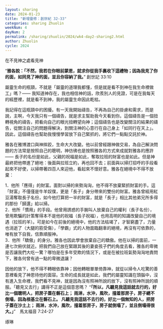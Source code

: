 ```yaml
---
layout: sharing
date: 2024-01-23
title: "新增靈修：創世紀 32-33"
categories: sharing Zhuolin
weekNum: 4
dayNum: 2
permalink: /sharing/zhuolin/2024/wk4-day2-sharing2.html
author: Zhuolin
cycle: 2024
---  
```


在不見神之處看見神

“**雅各說：「不然，我若在你眼前蒙恩，就求你從我手裏收下這禮物；因為我見了你的面，如同見了神的面，並且你容納了我。**”
創世記 33:10

屬靈生命的瓶頸，不就是「屬靈的道理我都懂，但是就是看不到神在我生命裡做工」嗎？—— 我知道神存在，我也相信神的話，欣羨別人的見證，可是在我每天的經歷裡，就是看不到神，我的屬靈生命因此乾枯。

我記得在這瓶頸中的困擾。有一天我開始禱告，不再為自己的掛慮和需求，而是說，主啊，今天我只有一個禱告，就是求主幫助我今天看到你。這個禱告是一個扭轉視角的禱告，把看向自己的眼光扭轉望向神；這個禱告也是改變關注的結果的禱告，從關注自己的問題得解決，到關注神的心意行在自己身上「如同行在天上」。因此，這個禱告也幫助我慢慢學習放下自己緊抓的，將它們一點點交託於神。

雅各在雅博渡口與神摔跤，生命大大改變。他以前曾經跟神做交易，為自己解決問題的方法常是按照自己的聰明，神彷彿也是按照雅各的方式來成就對雅各的應許—— 長子的名份是如此，父親的祝福是如此，奪取拉班的財富也是如此。但是神最終把他帶進了絕地：後面與拉班立約，再也回不去；前面與以掃打招呼的手段看起來不好使，以掃帶著四百人來迎他，看起來不懷好意。雅各在絕境中不得不放棄：

1．他所「應得」的財富。面對以掃的來勢洶洶，他不得不放棄緊抓財富的手。這「財富」不僅僅是牛羊奴僕，更是「長子」身分帶來的雙份的財富。雅各曾經用紅豆湯奪取長子名份，如今他打算把一半的財富，就是「長子」相比其他弟兄所多得的那份「歸還」給以掃。  
2．他所「慣用」的手段。他曾用誘惑的手腕叫人放棄自己的權利（長子名份），曾用欺騙的計策奪得本不是他的祝福（長子祝福），也用高明的知識改變自己的境遇（拉班的羊）。可是如今在前後的絕境中，他的方法枯竭了，才智窮盡了，力量也消逝了（大腿的筋受傷），「學霸」式的人物面臨翻車的絕境，再沒有可依靠的，唯有放下自我，信靠順服神。  
3．他所「驕傲」的身分。雅各也因此學會放棄自己的驕傲。他在以掃的面前，一連七次俯伏就近。把我們自己放在緊跟其後的妻妾孩子們的角度去看，雅各的卑微是否讓我們大吃一驚？哪怕是在多年受欺的情況下，或是在被拉班氣勢洶洶地責問下，雅各何曾有過一點的卑微退讓？

因他的放下，他不得不轉眼依靠神；因他轉眼單單倚靠神，就從以掃令人吃驚的善意裡看見了神恩待他的面容。生命的成長就是如此，我們的屬靈知識在頭腦中，沒有進入生命裡，我們看不見神，就是因為沒有照神所說的放下，沒有照神所說的順服。「聽見又去行」講得不正是這個意思嗎？ “**「所以，凡聽見我這話就去行的，好比一個聰明人，把房子蓋在磐石上； 雨淋，水沖，風吹，撞着那房子，房子總不倒塌，因為根基立在磐石上。 凡聽見我這話不去行的，好比一個無知的人，把房子蓋在沙土上； 雨淋，水沖，風吹，撞着那房子，房子就倒塌了，並且倒塌得很大。」**”　馬太福音 7:24-27 

琢琳
